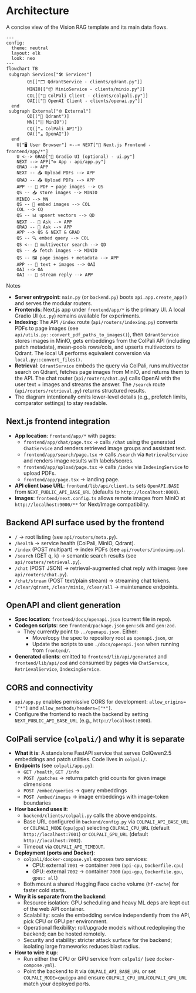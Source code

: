 # Architecture

A concise view of the Vision RAG template and its main data flows.

```mermaid
---
config:
  theme: neutral
  layout: elk
  look: neo
---
flowchart TB
 subgraph Services["🛠 Services"]
        QS[["🗂 QdrantService - clients/qdrant.py"]]
        MINIO[["📦 MinioService - clients/minio.py"]]
        COL[["🧠 ColPali Client - clients/colpali.py"]]
        OAI[["🤖 OpenAI Client - clients/openai.py"]]
  end
 subgraph External["🌐 External"]
        QD[("💾 Qdrant")]
        MN[("🗄 MinIO")]
        CQ(["☁️ ColPali API"])
        OA(["☁️ OpenAI"])
  end
    U["🖥 User Browser"] <--> NEXT["🎨 Next.js Frontend - frontend/app/*"]
    U <--> GRAD["🧪 Gradio UI (optional) - ui.py"]
    NEXT --> APP["⚙️ App - api/app.py"]
    GRAD --> APP
    NEXT -- 📤 Upload PDFs --> APP
    GRAD -- 📤 Upload PDFs --> APP
    APP -- 📝 PDF ➡ page images --> QS
    QS -- 📥 store images --> MINIO
    MINIO --> MN
    QS -- 🧩 embed images --> COL
    COL --> CQ
    QS -- 📊 upsert vectors --> QD
    NEXT -- 💬 Ask --> APP
    GRAD -- 💬 Ask --> APP
    APP --> QS & NEXT & GRAD
    QS -- 🔍 embed query --> COL
    QS <-- 🔎 multivector search --> QD
    QS -- 📥 fetch images --> MINIO
    QS -- 🖼 page images + metadata --> APP
    APP -- 📝 text + images --> OAI
    OAI --> OA
    OAI -- 📡 stream reply --> APP
```

Notes

- __Server entrypoint__: `main.py` (or `backend.py`) boots `api.app.create_app()` and serves the modular routers.
- __Frontends__: Next.js app under `frontend/app/*` is the primary UI. A local Gradio UI (`ui.py`) remains available for experiments.
- __Indexing__: The API `/index` route (`api/routers/indexing.py`) converts PDFs to page images (see `api/utils.py::convert_pdf_paths_to_images()`), then `QdrantService` stores images in MinIO, gets embeddings from the ColPali API (including patch metadata), mean-pools rows/cols, and upserts multivectors to Qdrant. The local UI performs equivalent conversion via `local.py::convert_files()`.
- __Retrieval__: `QdrantService` embeds the query via ColPali, runs multivector search on Qdrant, fetches page images from MinIO, and returns them to the API. The chat router (`api/routers/chat.py`) calls OpenAI with the user text + images and streams the answer. The `/search` route (`api/routers/retrieval.py`) returns structured results.
- The diagram intentionally omits lower-level details (e.g., prefetch limits, comparator settings) to stay readable.

## Next.js frontend integration

- __App location__: `frontend/app/*` with pages:
  - `frontend/app/chat/page.tsx` → calls `/chat` using the generated `ChatService` and renders retrieved image groups and assistant text.
  - `frontend/app/search/page.tsx` → calls `/search` via `RetrievalService` and renders image results with labels/scores.
  - `frontend/app/upload/page.tsx` → calls `/index` via `IndexingService` to upload PDFs.
  - `frontend/app/page.tsx` → landing page.
- __API client base URL__: `frontend/lib/api/client.ts` sets `OpenAPI.BASE` from `NEXT_PUBLIC_API_BASE_URL` (defaults to `http://localhost:8000`).
- __Images__: `frontend/next.config.ts` allows remote images from MinIO at `http://localhost:9000/**` for Next/Image compatibility.

## Backend API surface used by the frontend

- `/` → root listing (see `api/routers/meta.py`).
- `/health` → service health (ColPali, MinIO, Qdrant).
- `/index` (POST multipart) → index PDFs (see `api/routers/indexing.py`).
- `/search` (GET q, k) → semantic search results (see `api/routers/retrieval.py`).
- `/chat` (POST JSON) → retrieval-augmented chat reply with images (see `api/routers/chat.py`).
- `/chat/stream` (POST text/plain stream) → streaming chat tokens.
- `/clear/qdrant`, `/clear/minio`, `/clear/all` → maintenance endpoints.

## OpenAPI and client generation

- __Spec location__: `frontend/docs/openapi.json` (current file in repo).
- __Codegen scripts__: see `frontend/package.json` `gen:sdk` and `gen:zod`.
  - They currently point to `../openapi.json`. Either:
    - Move/copy the spec to repository root as `openapi.json`, or
    - Update the scripts to use `./docs/openapi.json` when running from `frontend/`.
- __Generated clients__: emitted to `frontend/lib/api/generated` and `frontend/lib/api/zod` and consumed by pages via `ChatService`, `RetrievalService`, `IndexingService`.

## CORS and connectivity

- `api/app.py` enables permissive CORS for development: `allow_origins=["*"]` and `allow_methods/headers=["*"]`.
- Configure the frontend to reach the backend by setting `NEXT_PUBLIC_API_BASE_URL` (e.g., `http://localhost:8000`).


## ColPali service (`colpali/`) and why it is separate

- **What it is**: A standalone FastAPI service that serves ColQwen2.5 embeddings and patch utilities. Code lives in `colpali/`.
- **Endpoints** (see `colpali/app.py`):
  - `GET /health`, `GET /info`
  - `POST /patches` → returns patch grid counts for given image dimensions
  - `POST /embed/queries` → query embeddings
  - `POST /embed/images` → image embeddings with image-token boundaries
- **How backend uses it**:
  - `backend/clients/colpali.py` calls the above endpoints.
  - Base URL configured in `backend/config.py` via `COLPALI_API_BASE_URL` or `COLPALI_MODE` (`cpu|gpu`) selecting `COLPALI_CPU_URL` (default `http://localhost:7001`) or `COLPALI_GPU_URL` (default `http://localhost:7002`).
  - Timeout via `COLPALI_API_TIMEOUT`.
- **Deployment (ports and Docker)**:
  - `colpali/docker-compose.yml` exposes two services:
    - CPU: external `7001` → container `7000` (`api-cpu`, `Dockerfile.cpu`)
    - GPU: external `7002` → container `7000` (`api-gpu`, `Dockerfile.gpu`, `gpus: all`)
  - Both mount a shared Hugging Face cache volume (`hf-cache`) for faster cold starts.
- **Why it is separate from the backend**:
  - Resource isolation: GPU scheduling and heavy ML deps are kept out of the web API container.
  - Scalability: scale the embedding service independently from the API, pick CPU or GPU per environment.
  - Operational flexibility: roll/upgrade models without redeploying the backend; can be hosted remotely.
  - Security and stability: stricter attack surface for the backend; isolating large frameworks reduces blast radius.
- **How to wire it up**:
  - Run either the CPU or GPU service from `colpali/` (see `docker-compose.yml`).
  - Point the backend to it via `COLPALI_API_BASE_URL` or set `COLPALI_MODE=cpu|gpu` and ensure `COLPALI_CPU_URL`/`COLPALI_GPU_URL` match your deployed ports.


